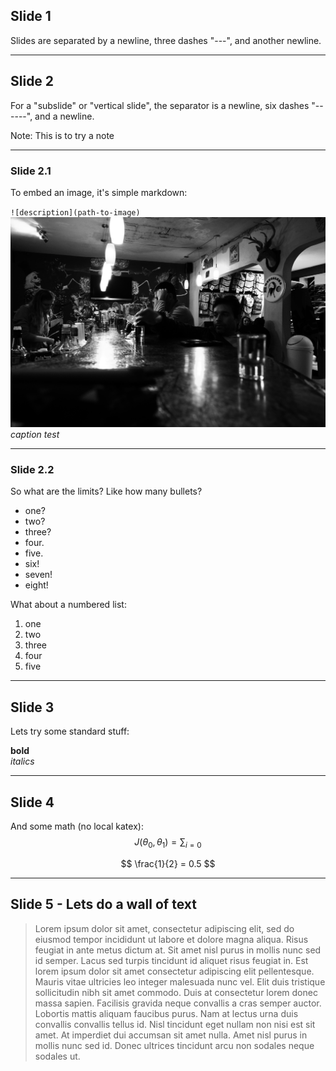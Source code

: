 ## Slide 1
Slides are separated by a newline, three dashes "---", and another newline.

---

## Slide 2
For a "subslide" or "vertical slide", the separator is a newline, six dashes "------", and a newline.

Note: This is to try a note

------

### Slide 2.1  
To embed an image, it's simple markdown:

`![description](path-to-image)`
![cantina](content/cantina.jpeg)
_caption test_

------

### Slide 2.2
So what are the limits?
Like how many bullets?
- one?
- two?
- three?
- four.
- five.
- six!
- seven!
- eight!



What about a numbered list:
1. one
2. two
3. three
4. four
5. five

---

## Slide 3

Lets try some standard stuff:

**bold**  
*italics*

---

## Slide 4

And some math (no local katex):
$$ J(\theta_0,\theta_1) = \sum_{i=0} $$  

$$ \frac{1}{2} = 0.5 $$

---

## Slide 5 - Lets do a wall of text

>Lorem ipsum dolor sit amet, consectetur adipiscing elit, sed do eiusmod tempor incididunt ut labore et dolore magna aliqua. Risus feugiat in ante metus dictum at. Sit amet nisl purus in mollis nunc sed id semper. Lacus sed turpis tincidunt id aliquet risus feugiat in. Est lorem ipsum dolor sit amet consectetur adipiscing elit pellentesque. Mauris vitae ultricies leo integer malesuada nunc vel. Elit duis tristique sollicitudin nibh sit amet commodo. Duis at consectetur lorem donec massa sapien. Facilisis gravida neque convallis a cras semper auctor. Lobortis mattis aliquam faucibus purus. Nam at lectus urna duis convallis convallis tellus id. Nisl tincidunt eget nullam non nisi est sit amet. At imperdiet dui accumsan sit amet nulla. Amet nisl purus in mollis nunc sed id. Donec ultrices tincidunt arcu non sodales neque sodales ut.
